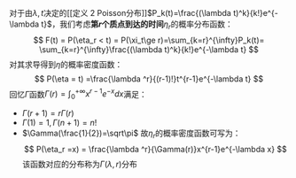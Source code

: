对于由$\lambda,t$决定的[[定义 2 Poisson分布]]$P_k(t)=\frac{(\lambda t)^k}{k!}e^{-\lambda t}$，我们考虑**第$r$个质点到达的时间**$\eta_r$的概率分布函数：
$$
F(t) = P(\eta_r < t) = P(\xi_t\ge r)=\sum_{k=r}^{\infty}P_k(t)= \sum_{k=r}^{\infty}\frac{(\lambda t)^k}{k!}e^{-\lambda t}
$$
对其求导得到$\eta$的概率密度函数：
$$
P(\eta = t) =\frac{\lambda ^r}{(r-1)!}t^{r-1}e^{-\lambda t}
$$
回忆$\Gamma$函数$\Gamma(r)=\int_{0}^{+\infty}x^{r-1}e^{-x}dx$满足：
* $\Gamma(r+1)=r\Gamma(r)$
* $\Gamma(1)=1, \Gamma(n+1)=n!$
* $\Gamma(\frac{1}{2})=\sqrt\pi$
故$\eta_r$的概率密度函数可写为：
$$
P(\eta_r =x) = \frac{\lambda ^r}{\Gamma(r)}x^{r-1}e^{-\lambda x}
$$
该函数对应的分布称为$\Gamma(\lambda,r)$分布